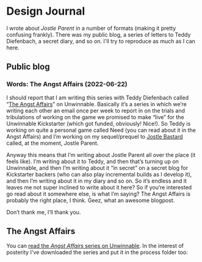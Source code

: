 # Design Journal

I wrote about *Jostle Parent* in a number of formats (making it pretty confusing frankly). There was my public blog, a series of letters to Teddy Diefenbach, a secret diary, and so on. I'll try to reproduce as much as I can here.

## Public blog

### Words: The Angst Affairs (2022-06-22)

I should report that I am writing this series with Teddy Diefenbach called &#8220;[The Angst Affairs](http://www.unwinnable.com/?cat=13816)&#8221; on Unwinnable. Basically it&#8217;s a series in which we&#8217;re writing each other an email once per week to report in on the trials and tribulations of working on the game we promised to make &#8220;live&#8221; for the Unwinnable Kickstarter (which got funded, obviously! Nice!). So Teddy is working on quite a personal game called Need (you can read about it in the Angst Affairs) and I&#8217;m working on my sequel/prequel to [Jostle Bastard](http://www.unwinnable.com/2013/11/19/playable-jostle-bastard/#.U9_geYCSzkY) called, at the moment, Jostle Parent.

Anyway this means that I&#8217;m writing about Jostle Parent all over the place (it feels like). I&#8217;m writing about it to Teddy, and then that&#8217;s turning up on Unwinnable, and then I&#8217;m writing about it &#8220;in secret&#8221; on a secret blog for Kickstarter backers (who can also play incremental builds as I develop it), and then I&#8217;m writing about it in my diary and so on. So it&#8217;s endless and it leaves me not super inclined to write about it here? So if you&#8217;re interested go read about it somewhere else, is what I&#8217;m saying? The Angst Affairs is probably the right place, I think. Geez, what an awesome blogpost.

Don&#8217;t thank me, I&#8217;ll thank you.

## The Angst Affairs

You can [read the *Angst Affairs* series on Unwinnable](https://unwinnable.com/?s=angst+affairs). In the interest of posterity I've downloaded the series and put it in the process folder too:
